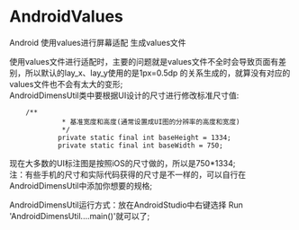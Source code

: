 # AndroidValues
Android 使用values进行屏幕适配 生成values文件<br>

使用values文件进行适配时，主要的问题就是values文件不全时会导致页面有差别，所以默认的lay_x、lay_y使用的是1px=0.5dp
的关系生成的，就算没有对应的values文件也不会有太大的变形;<br>
AndroidDimensUtil类中要根据UI设计的尺寸进行修改标准尺寸值:<br>
```
    /**
             * 基准宽度和高度(通常设置成UI图的分辨率的高度和宽度)
             */
            private static final int baseHeight = 1334;
            private static final int baseWidth = 750;
```
现在大多数的UI标注图是按照iOS的尺寸做的，所以是750*1334;<br>
注：有些手机的尺寸和实际代码获得的尺寸是不一样的，可以自行在AndroidDimensUtil中添加你想要的规格;


AndroidDimensUtil运行方式：放在AndroidStudio中右键选择 Run 'AndroidDimensUtil....main()'就可以了;
